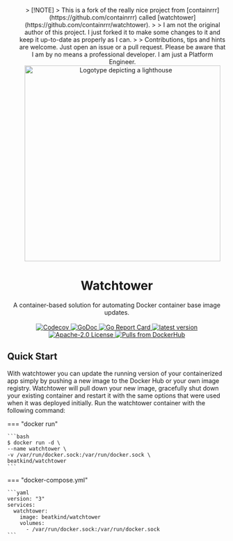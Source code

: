 <p style="text-align: center; margin-left: 1.6rem;">
> [!NOTE]  
> This is a fork of the really nice project from [containrrr](https://github.com/containrrr) called [watchtower](https://github.com/containrrr/watchtower).
> 
> I am not the original author of this project. I just forked it to make some changes to it and keep it up-to-date as properly as I can.
> 
> Contributions, tips and hints are welcome. Just open an issue or a pull request. Please be aware that I am by no means a professional developer. I am just a Platform Engineer.
  <img alt="Logotype depicting a lighthouse" src="./images/logo-450px.png" width="450" />
</p>
<h1 align="center">
  Watchtower
</h1>

<p align="center">
  A container-based solution for automating Docker container base image updates.
  <br/><br/>
  <a href="https://codecov.io/gh/beatkind/watchtower">
    <img alt="Codecov" src="https://codecov.io/gh/beatkind/watchtower/branch/main/graph/badge.svg">
  </a>
  <a href="https://godoc.org/github.com/beatkind/watchtower">
    <img alt="GoDoc" src="https://godoc.org/github.com/beatkind/watchtower?status.svg" />
  </a>
  <a href="https://goreportcard.com/report/github.com/beatkind/watchtower">
    <img alt="Go Report Card" src="https://goreportcard.com/badge/github.com/beatkind/watchtower" />
  </a>
  <a href="https://github.com/beatkind/watchtower/releases">
    <img alt="latest version" src="https://img.shields.io/github/tag/beatkind/watchtower.svg" />
  </a>
  <a href="https://www.apache.org/licenses/LICENSE-2.0">
    <img alt="Apache-2.0 License" src="https://img.shields.io/github/license/beatkind/watchtower.svg" />
  </a>
  <a href="https://hub.docker.com/r/beatkind/watchtower">
    <img alt="Pulls from DockerHub" src="https://img.shields.io/docker/pulls/beatkind/watchtower.svg" />
  </a>
</p>

## Quick Start

With watchtower you can update the running version of your containerized app simply by pushing a new image to the Docker
Hub or your own image registry. Watchtower will pull down your new image, gracefully shut down your existing container
and restart it with the same options that were used when it was deployed initially. Run the watchtower container with
the following command:

=== "docker run"

    ```bash
    $ docker run -d \
    --name watchtower \
    -v /var/run/docker.sock:/var/run/docker.sock \
    beatkind/watchtower
    ```

=== "docker-compose.yml"

    ```yaml
    version: "3"
    services:
      watchtower:
        image: beatkind/watchtower
        volumes:
          - /var/run/docker.sock:/var/run/docker.sock
    ```
